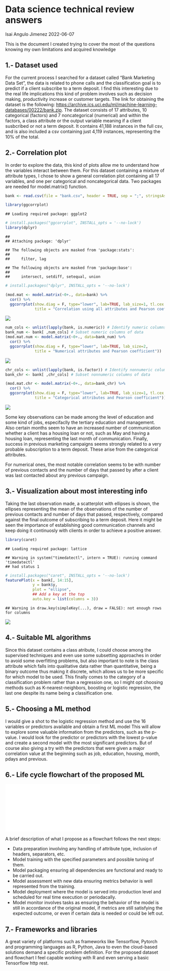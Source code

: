Data science technical review answers
================
Isai Angulo Jimenez
2022-06-07

This is the document I created trying to cover the most of the questions
knowing my own limitations and acquired knowledge

## 1.- Dataset used

For the current process I searched for a dataset called “Bank Marketing
Data Set”, the data is related to phone calls and the classification
goal is to predict if a client subscribe to a term deposit. I find this
interesting due to the real life implications this kind of problem
involves such as decision making, productivity increase or customer
targets. The link for obtaining the dataset is the following:
<https://archive.ics.uci.edu/ml/machine-learning-databases/00222/bank.zip>.
The dataset consists of 17 attributes, 10 categorical (factors) and 7
noncategorical (numerical) and within the factors, a class attribute or
the output variable meaning if a client susbcribed or not a term
deposit. It contains 41,188 instances in the full csv, and is also
included a csv containing just 4,119 instances, representing the 10% of
the total.

## 2.- Correlation plot

In order to explore the data, this kind of plots allow me to understand
how the variables interact between them. For this dataset containing a
mixture of attribute types, I chose to show a general correlation plot
containing all 17 variables, and one per categorical and noncategorical
data. Two packages are needed for model.matrix() function.

``` r
bank <- read.csv(file = "bank.csv", header = TRUE, sep = ";", stringsAsFactors = TRUE)

library(ggcorrplot)
```

    ## Loading required package: ggplot2

``` r
# install.packages("ggcorrplot", INSTALL_opts = '--no-lock')
library(dplyr)
```

    ## 
    ## Attaching package: 'dplyr'

    ## The following objects are masked from 'package:stats':
    ## 
    ##     filter, lag

    ## The following objects are masked from 'package:base':
    ## 
    ##     intersect, setdiff, setequal, union

``` r
# install.packages("dplyr", INSTALL_opts = '--no-lock')

(mod.mat <- model.matrix(~0+., data=bank) %>% 
  cor() %>% 
  ggcorrplot(show.diag = F, type="lower", lab=TRUE, lab_size=1, tl.cex = 7,
             title = "Correlation using all attributes and Pearson coefficient"))
```

![](README_files/figure-gfm/unnamed-chunk-1-1.png)<!-- -->

``` r
num_cols <- unlist(lapply(bank, is.numeric)) # Identify numeric columns
bank_num <- bank[ ,num_cols] # Subset numeric columns of data
(mod.mat.num <- model.matrix(~0+., data=bank_num) %>% 
  cor() %>% 
  ggcorrplot(show.diag = F, type="lower", lab=TRUE, lab_size=2,
             title = "Numerical attributes and Pearson coefficient"))
```

![](README_files/figure-gfm/unnamed-chunk-1-2.png)<!-- -->

``` r
chr_cols <- unlist(lapply(bank, is.factor)) # Identify nonnumeric columns
bank_chr <- bank[ ,chr_cols] # Subset nonnumeric columns of data

(mod.mat.chr <- model.matrix(~0+., data=bank_chr) %>% 
  cor() %>% 
  ggcorrplot(show.diag = F, type="lower", lab=TRUE, lab_size=1, tl.cex = 7,
             title = "Categorical attributes and Pearson coefficient"))
```

![](README_files/figure-gfm/unnamed-chunk-1-3.png)<!-- -->

Some key observations can be made among the level of education and some
kind of jobs, especifaclly the tertiary education and management. Also
certain months seem to have an increased number of communication whether
a client has a housing loan or not, such as May and having a housing
loan, representing the last month of communication. Finally, success in
previous marketing campaigns seems strongly related to a very probable
subscription to a term deposit. These arise from the categorical
attributes.

For numerical ones, the most notable correlation seems to be with number
of previous contacts and the number of days that passed by after a
client was last contacted about any previous campaign.

## 3.- Visualization about most interesting info

Taking the last observation made, a scatterplot with ellipses is shown,
the ellipses representing the mean of the observations of the number of
previous contacts and number of days that passed, respectively, compared
against the final outcome of subscribing to a term deposit. Here it
might be seen the importance of establishing good communication channels
and keep doing it continuosly with clients in order to achieve a
positive answer.

``` r
library(caret)
```

    ## Loading required package: lattice

    ## Warning in system("timedatectl", intern = TRUE): running command 'timedatectl'
    ## had status 1

``` r
# install.packages("caret", INSTALL_opts = '--no-lock')
featurePlot(x = bank[, 14:15], 
            y = bank$y, 
            plot = "ellipse",
            ## Add a key at the top
            auto.key = list(columns = 3))
```

    ## Warning in draw.key(simpleKey(...), draw = FALSE): not enough rows for columns

![](README_files/figure-gfm/unnamed-chunk-2-1.png)<!-- -->

## 4.- Suitable ML algorithms

Since this dataset contains a class atribute, I could choose among the
supervised techniques and even use some subsetting approaches in order
to avoid some overfitting problems, but also important to note is the
class attribute which falls into qualitative data rather than
quantitative, being a binary outcome thus making it discrete, which
allows us to be more specific for which model to be used. This finally
comes to the category of a classification problem rather than a
regression one, so I might opt choosing methods such as
K-nearest-neighbors, boosting or logistic regression, the last one
despite its name being a classification one.

## 5.- Choosing a ML method

I would give a shot to the logistic regression method and use the 16
variables or predictors available and obtain a first ML model This will
allow to explore some valuable information from the predictors, such as
the p-value. I would look for the predictor or predictors with the
lowest p-value and create a second model with the most significant
predictors. But of course also giving a try with the predictors that
were given a major correlation value at the beginning such as job,
education, housing, month, pdays and previous.

## 6.- Life cycle flowchart of the proposed ML

![](lc.html)<!-- -->

A brief description of what I propose as a flowchart follows the next
steps:

-   Data preparation involving any handling of attribute type, inclusion
    of headers, separators, etc.
-   Model training with the specified parameters and possible tuning of
    them.
-   Model packaging ensuring all dependencies are functional and ready
    to be carried out.
-   Model assessment with new data ensuring metrics behavior is well
    represented from the training.
-   Model deployment where the model is served into production level and
    scheduled for real time execution or periodacally.
-   Model monitor involves tasks as ensuring the behavior of the model
    is still in accordance of the original model, if metrics are still
    satisfying the expected outcome, or even if certain data is needed
    or could be left out.

## 7.- Frameworks and libraries

A great variety of platforms such as frameworks like Tensorflow, Pytorch
and programming languages as R, Python, Java to even the cloud-based
solutions demand a specific problem definition. For the proposed dataset
and flowchart I feel capable working with R and even serving a basic
Tensorflow http rest.
